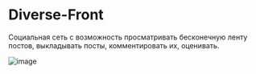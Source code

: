 # Diverse-Front

Социальная сеть с возможность просматривать бесконечную ленту постов, выкладывать посты, комментировать их, оценивать.

![image](https://github.com/MangriMen/Diverse-Front/assets/49300253/9e747326-2db4-4bd1-8cfc-cbb4d75075ce)
